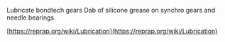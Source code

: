 


Lubricate bondtech gears
  Dab of silicone grease on synchro gears and needle bearings

[https://reprap.org/wiki/Lubrication](https://reprap.org/wiki/Lubrication)
<!--stackedit_data:
eyJoaXN0b3J5IjpbMTg3ODIwMTQyMF19
-->